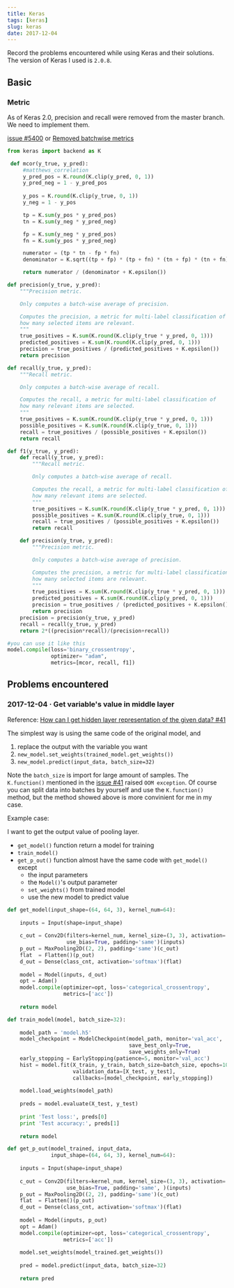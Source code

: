 ```yaml
---
title: Keras
tags: [keras]
slug: keras
date: 2017-12-04
---
```


Record the problems encountered while using Keras and their solutions. The version of Keras I used is `2.0.8`.

<!--more-->

## Basic

### Metric

As of Keras 2.0, precision and recall were removed from the master branch. We need to implement them.

[issue #5400](https://github.com/fchollet/keras/issues/5400) or [Removed batchwise metrics](https://github.com/fchollet/keras/commit/a56b1a55182acf061b1eb2e2c86b48193a0e88f7)

``` python
from keras import backend as K

 def mcor(y_true, y_pred):
     #matthews_correlation
     y_pred_pos = K.round(K.clip(y_pred, 0, 1))
     y_pred_neg = 1 - y_pred_pos
 
     y_pos = K.round(K.clip(y_true, 0, 1))
     y_neg = 1 - y_pos

     tp = K.sum(y_pos * y_pred_pos)
     tn = K.sum(y_neg * y_pred_neg)

     fp = K.sum(y_neg * y_pred_pos)
     fn = K.sum(y_pos * y_pred_neg)

     numerator = (tp * tn - fp * fn)
     denominator = K.sqrt((tp + fp) * (tp + fn) * (tn + fp) * (tn + fn))

     return numerator / (denominator + K.epsilon())

def precision(y_true, y_pred):
    """Precision metric.

    Only computes a batch-wise average of precision.

    Computes the precision, a metric for multi-label classification of
    how many selected items are relevant.
    """
    true_positives = K.sum(K.round(K.clip(y_true * y_pred, 0, 1)))
    predicted_positives = K.sum(K.round(K.clip(y_pred, 0, 1)))
    precision = true_positives / (predicted_positives + K.epsilon())
    return precision

def recall(y_true, y_pred):
    """Recall metric.

    Only computes a batch-wise average of recall.

    Computes the recall, a metric for multi-label classification of
    how many relevant items are selected.
    """
    true_positives = K.sum(K.round(K.clip(y_true * y_pred, 0, 1)))
    possible_positives = K.sum(K.round(K.clip(y_true, 0, 1)))
    recall = true_positives / (possible_positives + K.epsilon())
    return recall

def f1(y_true, y_pred):
    def recall(y_true, y_pred):
        """Recall metric.

        Only computes a batch-wise average of recall.

        Computes the recall, a metric for multi-label classification of
        how many relevant items are selected.
        """
        true_positives = K.sum(K.round(K.clip(y_true * y_pred, 0, 1)))
        possible_positives = K.sum(K.round(K.clip(y_true, 0, 1)))
        recall = true_positives / (possible_positives + K.epsilon())
        return recall

    def precision(y_true, y_pred):
        """Precision metric.

        Only computes a batch-wise average of precision.

        Computes the precision, a metric for multi-label classification of
        how many selected items are relevant.
        """
        true_positives = K.sum(K.round(K.clip(y_true * y_pred, 0, 1)))
        predicted_positives = K.sum(K.round(K.clip(y_pred, 0, 1)))
        precision = true_positives / (predicted_positives + K.epsilon())
        return precision
    precision = precision(y_true, y_pred)
    recall = recall(y_true, y_pred)
    return 2*((precision*recall)/(precision+recall))

#you can use it like this
model.compile(loss='binary_crossentropy',
              optimizer= "adam",
              metrics=[mcor, recall, f1])
```

## Problems encountered

### 2017-12-04 · Get variable's value in middle layer

Reference: [How can I get hidden layer representation of the given data? #41](https://github.com/fchollet/keras/issues/41)

The simplest way is using the same code of the original model, and

1. replace the output with the variable you want
2. `new_model.set_weights(trained_model.get_weights())`
3. `new_model.predict(input_data, batch_size=32)`

Note the `batch_size` is import for large amount of samples. The `K.function()` mentioned in the [issue #41](https://github.com/fchollet/keras/issues/41) raised `OOM exception`. Of course you can split data into batches by yourself and use the `K.function()` method, but the method showed above is more convinient for me in my case.

Example case:

I want to get the output value of pooling layer.

- `get_model()` function return a model for training
- `train_model()`
- `get_p_out()` function almost have the same code with `get_model()` except 
	- the input parameters
	- the `Model()`'s output parameter
	- `set_weights()` from trained model
	- use the new model to predict value

``` python
def get_model(input_shape=(64, 64, 3), kernel_num=64):
    
    inputs = Input(shape=input_shape)
    
    c_out = Conv2D(filters=kernel_num, kernel_size=(3, 3), activation='relu',
                   use_bias=True, padding='same')(inputs)
    p_out = MaxPooling2D((2, 2), padding='same')(c_out)
    flat  = Flatten()(p_out)
    d_out = Dense(class_cnt, activation='softmax')(flat)
    
    model = Model(inputs, d_out)
    opt = Adam()
    model.compile(optimizer=opt, loss='categorical_crossentropy', 
                  metrics=['acc'])
    
    return model
```

``` python
def train_model(model, batch_size=32):
    
    model_path = 'model.h5'
    model_checkpoint = ModelCheckpoint(model_path, monitor='val_acc',
                                       save_best_only=True, 
                                       save_weights_only=True)
    early_stopping = EarlyStopping(patience=5, monitor='val_acc')
    hist = model.fit(X_train, y_train, batch_size=batch_size, epochs=100,
                     validation_data=[X_test, y_test], 
                     callbacks=[model_checkpoint, early_stopping])
    
    model.load_weights(model_path)
    
    preds = model.evaluate(X_test, y_test)
    
    print 'Test loss:', preds[0]
    print 'Test accuracy:', preds[1]
    
    return model
```

``` python
def get_p_out(model_trained, input_data, 
              input_shape=(64, 64, 3), kernel_num=64):
    
    inputs = Input(shape=input_shape)
    
    c_out = Conv2D(filters=kernel_num, kernel_size=(3, 3), activation='relu',
                   use_bias=True, padding='same', )(inputs)
    p_out = MaxPooling2D((2, 2), padding='same')(c_out)
    flat  = Flatten()(p_out)
    d_out = Dense(class_cnt, activation='softmax')(flat)
    
    model = Model(inputs, p_out)
    opt = Adam()
    model.compile(optimizer=opt, loss='categorical_crossentropy',
                  metrics=['acc'])
    
    model.set_weights(model_trained.get_weights())
    
    pred = model.predict(input_data, batch_size=32)
    
    return pred
```
